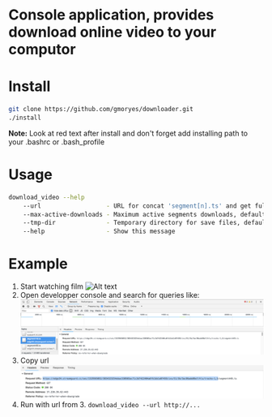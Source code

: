 # Console application, provides download online video to your computor

# Install
```sh
git clone https://github.com/gmoryes/downloader.git
./install
```

**Note:** Look at red text after install and don't forget add installing path to your .bashrc or .bash_profile

# Usage
```sh
download_video --help
	--url                  - URL for concat 'segment[n].ts' and get full video
	--max-active-downloads - Maximum active segments downloads, default: 5
	--tmp-dir              - Temporary directory for save files, default: /tmp
	--help                 - Show this message
```

# Example

1. Start watching film
    ![Alt text](images/1.png?raw=true "Title")
2. Open developper console and search for queries like:
    ![Alt text](images/2.png?raw=true "Title")
3. Copy url
    ![Alt text](images/3.png?raw=true "Title")
4. Run with url from 3. `download_video --url http://...`
    

